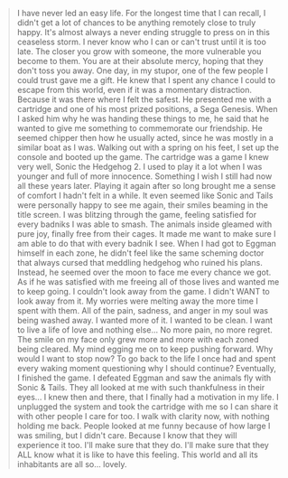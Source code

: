 > I have never led an easy life. For the longest time that I can recall, I didn't get a lot of chances to be anything remotely close to truly happy. It's almost always a never ending struggle to press on in this ceaseless storm.
> I never know who I can or can't trust until it is too late. The closer you grow with someone, the more vulnerable you become to them. You are at their absolute mercy, hoping that they don't toss you away.
> One day, in my stupor, one of the few people I could trust gave me a gift. He knew that I spent any chance I could to escape from this world, even if it was a momentary distraction. Because it was there where I felt the safest.
> He presented me with a cartridge and one of his most prized positions, a Sega Genesis. When I asked him why he was handing these things to me, he said that he wanted to give me something to commemorate our friendship.
> He seemed chipper then how he usually acted, since he was mostly in a similar boat as I was. Walking out with a spring on his feet, I set up the console and booted up the game.
> The cartridge was a game I knew very well, Sonic the Hedgehog 2. I used to play it a lot when I was younger and full of more innocence. Something I wish I still had now all these years later.
> Playing it again after so long brought me a sense of comfort I hadn't felt in a while. It even seemed like Sonic and Tails were personally happy to see me again, their smiles beaming in the title screen.
> I was blitzing through the game, feeling satisfied for every badniks I was able to smash. The animals inside gleamed with pure joy, finally free from their cages. It made me want to make sure I am able to do that with every badnik I see.
> When I had got to Eggman himself in each zone, he didn't feel like the same scheming doctor that always cursed that meddling hedgehog who ruined his plans. Instead, he seemed over the moon to face me every chance we got. As if he was satisfied with me freeing all of those lives and wanted me to keep going.
> I couldn't look away from the game. I didn't WANT to look away from it. My worries were melting away the more time I spent with them.
> All of the pain, sadness, and anger in my soul was being washed away. I wanted more of it. I wanted to be clean. I want to live a life of love and nothing else... No more pain, no more regret.
> The smile on my face only grew more and more with each zoned being cleared. My mind egging me on to keep pushing forward. Why would I want to stop now? To go back to the life I once had and spent every waking moment questioning why I should continue?
> Eventually, I finished the game. I defeated Eggman and saw the animals fly with Sonic & Tails. They all looked at me with such thankfulness in their eyes...
> I knew then and there, that I finally had a motivation in my life. I unplugged the system and took the cartridge with me so I can share it with other people I care for too.
> I walk with clarity now, with nothing holding me back. People looked at me funny because of how large I was smiling, but I didn't care. Because I know that they will experience it too.
> I'll make sure that they do. I'll make sure that they ALL know what it is like to have this feeling.
>This world and all its inhabitants are all so... lovely.